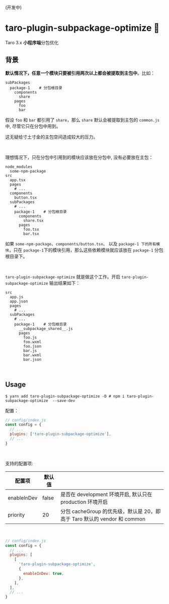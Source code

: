 (开发中)
# taro-plugin-subpackage-optimize 🚧

Taro 3.x **小程序端**分包优化

## 背景

**默认情况下，任意一个模块只要被引用两次以上都会被提取到主包中**。比如：

```shell
subPackages
  package-1    # 分包根目录
    components
      share
    pages
      foo
      bar
```

假设 `foo` 和 `bar` 都引用了 `share`，那么 `share` 默认会被提取到主包的 `common.js` 中, 尽管它只在分包中用到。

这无疑给寸土寸金的主包空间造成较大的压力。

<br/>

理想情况下，只在分包中引用到的模块应该放在分包中, 没有必要放在主包：

```shell
node_modules
  some-npm-package
src
  app.tsx
  pages
    # ...
  components
    button.tsx
  subPackages
    # ...
    package-1    # 分包根目录
      components
        share.tsx
      pages
        foo.tsx
        bar.tsx
```

如果 `some-npm-package`、`components/button.tsx`、 以及 `package-1 下的所有模块`，只在 `package-1`下的模块引用，那么这些依赖模块就应该放在 `package-1` 分包根目录下。

<br/>

`taro-plugin-subpackage-optimize` 就是做这个工作。开启 `taro-plugin-subpackage-optimize` 输出结果如下：

```
src
  app.js
  app.json
  pages
    # ...
  subPackages
    # ...
    package-1    # 分包根目录
      __subpackage_shared__.js
      pages
        foo.js
        foo.wxml
        foo.json
        bar.js
        bar.wxml
        bar.json
```

<br>

## Usage

```shell
$ yarn add taro-plugin-subpackage-optimize -D # npm i taro-plugin-subpackage-optimize  --save-dev
```

配置：

```js
// config/index.js
const config = {
  // ...
  plugins: ['taro-plugin-subpackage-optimize'],
  // ...
}
```

<br>

支持的配置项:

| 配置项      | 默认值 |                                                                          |
| ----------- | ------ | ------------------------------------------------------------------------ |
| enableInDev | false  | 是否在 development 环境开启, 默认只在 production 环境开启                |
| priority    | 20     | 分包 cacheGroup 的优先级，默认是 20，即高于 Taro 默认的 vendor 和 common |

<br>

```js
// config/index.js
const config = {
  // ...
  plugins: [
    [
      'taro-plugin-subpackage-optimize',
      {
        enableInDev: true,
      },
    ],
  ],
  // ...
}
```
